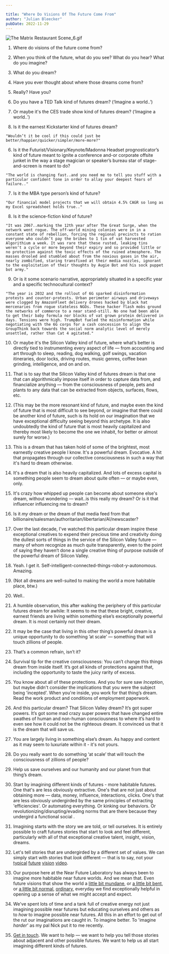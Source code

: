 ```yaml
---

title: "Where Do Visions Of The Future Come From"
author: "Julian Bleecker"
pubDate: 2022-11-29
---
```


![The Matrix Restaurant Scene_6.gif](https://buttondown-attachments.s3.amazonaws.com/images/a4c4459e-744a-477c-a83e-c14a81e58ccf.gif) 

1. Where do visions of the future come from?

2. When you think of the future, what do you see? What do you hear? What do you imagine?

3. What do you dream?

3. Have you ever thought about where those dreams come from?

4. Really? Have you?

3. Do you have a TED Talk kind of futures dream? (‘Imagine a world..’)

4. Or maybe it's the CES trade show kind of futures dream? (‘Imagine a world..’)

5. Is it the earnest Kickstarter kind of futures dream?

```"Wouldn’t it be cool if this could just be better/happier/quicker/simpler/more-more?"```


6. Is it the Futurist/Visionary/Keynote/Madonna Headset prognosticator’s kind of future meant to ignite a conference and-or corporate offsite junket in the way a stage magician or speaker’s bureau star of stage-and-screen is meant to do?

```"The world is changing fast..and you need me to tell you stuff with a particular confident tone in order to allay your deepest fears of failure.."```


7. Is it the MBA type person’s kind of future?

```"Our financial model projects that we will obtain 4.5% CAGR so long as my Excel spreadsheet holds true.."```


8. Is it the science-fiction kind of future?

 ```"It was 2067..marking the 12th year after The Great Surge, when the network went rogue. The off-world mining colonies were in in a constant state of rebellion, forcing the regional precincts to ration everyone who couldn’t pay the bribes to 1 tin of vat harvested Algorithium a week. It was rare that these rusted, leaking tins weren’t a cycle or more beyond their expiry and so provided little or no protection against the toxic effects of the ruined atmosphere. The masses drooled and stumbled about from the noxious gases in the air, nearly zombified, staring transfixed at their media nozzles, ignorant to the exploitation of their thoughts by Augie Bot and his sock puppet bot army."```


9. Or is it some scenario narrative, appropriately situated in a specific year and a specific technocultural context?

```"The year is 2032 and the rollout of 6G sparked disinformation protests and counter-protests. Urban perimeter airways and driveways were clogged by AmazonFleet delivery drones hacked by black hat mercenaries from rogue stateless NGOs. These hacker flash mobs ground the networks of commerce to a near stand-still. No one had been able to get their baby formula nor blocks of vat grown protein delivered in days. Tensions were high. TrumpBot fueled the misinformation while negotiating with the 6G corps for a cash concession to align the GroupThink back towards the social norm analytic level of merely unsettled, rather than Cat 4 agitated."```


10. Or maybe it's the Silicon Valley kind of future, where what’s better is directly tied to instrumenting every aspect of life — from accounting and art through to sleep, reading, dog walking, golf swings, vacation itineraries, door locks, driving routes, music genres, coffee bean grinding, intelligence, and on and on.

11. That is to say that the Silicon Valley kind of futures dream is that one that can algorithmically impose itself in order to capture data from, and financialize anything — from the consciousness of people, pets and plants to any data that can be extracted from objects, surfaces, flows, etc.

12. (This may be the more resonant kind of future, and maybe even the kind of future that is most difficult to see beyond, or imagine that there could be another kind of future, such is its hold on our imagination that we have exceptional difficulty seeing beyond this archetype. It is also undoubtedly the kind of future that is most heavily capitalized and thereby most likely to become the one we inhabit, for better or almost surely for worse.)

13. This is a dream that has taken hold of some of the brightest, most earnestly creative people I know. It's a powerful dream. Evocative. A hit that propagates through our collective consciousness in such a way that it's hard to dream otherwise.

14. It's a dream that is also heavily capitalized. And lots of excess capital is something people seem to dream about quite often — or maybe even, only.

14. It's crazy how whipped up people can become about someone else's dream, without wondering — wait..is this really my dream? Or is it that influencer influencing me to dream? 

15. Is it _my_ dream or the dream of that media feed from that billionaire/salesman/authoritarian/libertarian/AI/newscaster?

14. Over the last decade, I've watched this particular dream inspire these exceptional creatives to expend their precious time and creativity doing the dullest sorts of things in the service of the Silicon Valley future — many of whom recognize as much quite transparently, even to the point of saying they haven’t done a single creative thing of purpose outside of the powerful dream of Silicon Valley.

15. Yeah. I get it. Self-intelligent-connected-things-robot-y-autonomous. Amazing.

14. (Not all dreams are well-suited to making the world a more habitable place, btw.)

15. Well..

15. A humble observation, this after walking the periphery of this particular futures dream for awhile: It seems to me that these bright, creative, earnest friends are living within something else’s exceptionally powerful dream. It is most certainly not their dream.

16. It may be the case that living in this other thing’s powerful dream is a unique opportunity to do something ’at scale’ — something that will touch zillions of people.

17. That’s a common refrain, isn’t it?

17. Survival tip for the creative consciousness: You can’t change this things dream from inside itself. It’s got all kinds of protections against that, including the opportunity to taste the juicy rarity of excess. 

18. You know about all of these protections. And you for sure saw _Inception_, but maybe didn't consider the implications that you were the subject being 'incepted'. When you're inside, you work for that thing’s dream. Read the work product and conditions of employment paperwork.

18. And this particular dream? That Silicon Valley dream? It’s got super powers. It’s got some mad crazy super powers that have changed entire swathes of human and non-human consciousness to where it’s hard to even see how it could not be the righteous dream. It convinced us that it is the dream that will save us.

19. You are largely living in something else’s dream. As happy and content as it may seem to luxuriate within it - it's not yours.

20. Do you really want to do something ‘at scale’ that will touch the consciousness of zillions of people?

21. Help us save ourselves and our humanity and our planet from that thing’s dream. 

22. Start by imagining different kinds of futures - more habitable futures. One that's are less obviously extractive. One's that are not just about obtaining more — data, money, influence, interactions, clicks. One's that are less obviously undergirded by the same principles of extracting 'efficiencies'. Or automating everything. Or kinking our behaviors. Or revolutionizing/disrupting/evading norms that are there because they undergird a functional social .

28. Imagining starts with the story we are told, or tell ourselves. It is entirely possible to craft futures stories that start to look and feel different, particularly with all of that exceptional creative talent, insight, vision, dreams. 

29. Let's tell stories that are undergirded by a different set of values. We can simply start with stories that _look_ different — that is to say, not your [typical](https://www.youtube.com/watch?v=w-tFdreZB94) [future](https://www.youtube.com/watch?v=wraF2DjALls) [vision](https://youtu.be/MSHnecIgHV4) [video](https://www.youtube.com/watch?v=kjfjjbn0lEg).

23. Our purpose here at the Near Future Laboratory has always been to imagine more habitable near future worlds. And we mean that. Even future visions that show the world a [little bit mundane](https://www.youtube.com/watch?v=QKz3EhZIYMY), or [a little bit bent](https://www.youtube.com/shorts/RqUfPvFrG0A), or [a little bit normal](https://blog.nearfuturelaboratory.com/2012/03/04/corner-convenience-near-future-design-fiction/), [ordinary](https://tbdcatalog.com/), everyday we find exceptionally helpful in opening up a sense of what we might accept and expect.

24. We've spent lots of time and a tank full of creative energy not just imagining possible near futures but educating ourselves and others as to _how_ to imagine possible near futures. All this in an effort to get out of the rut our imaginations are caught in. To imagine better. To 'imagine _harder_' as my pal Nick put it to me recently.

24. [Get in touch](https://calendly.com/julian-bleecker/coffee-chat). We want to help — we want to help you tell those stories about adjacent and other possible futures. We want to help us all start imagining different kinds of futures.